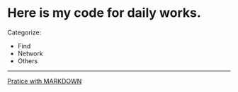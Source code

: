 # Here is my code for daily works.

Categorize:
* Find
* Network
* Others

---
[Pratice with MARKDOWN](https://en.wikipedia.org/wiki/MarkDown)


